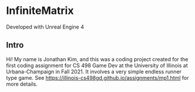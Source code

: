 # InfiniteMatrix

Developed with Unreal Engine 4


## Intro

Hi! My name is Jonathan Kim, and this was a coding project created for the first coding assignment for CS 498 Game Dev at the University of Illinois at Urbana-Champaign in Fall 2021. It involves a very simple endless runner type game. See https://illinois-cs498gd.github.io/assignments/mp1.html for more details. 
